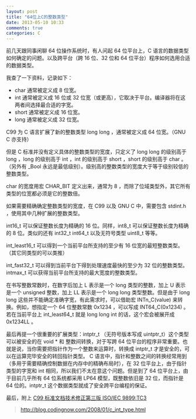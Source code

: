```yaml
---
layout: post
title: "64位上C的整数类型"
date: 2013-05-10 10:33
comments: true
categories: C
---
```

前几天跟同事闲聊 64 位操作系统时，有人问起 64 位平台上，C 语言的数据类型如何确定的问题。以及跨平台（跨 16 位、32 位和 64 位平台）程序如何选用合适的数据类型。

我查了一下资料，记录如下：

* char 通常被定义成 8 位宽。
* int 通常被定义成 16 位或 32 位宽（或更高），它取决于平台。编译器将在这两者间选择最合适的字宽。
* short 通常被定义成 16 位宽。
* long 通常被定义成 32 位宽。

C99 为 C 语言扩展了新的整数类型 long long ，通常被定义成 64 位宽。（GNU C 亦支持）

但是 C 标准并没有定义具体的整数类型的宽度，只定义了 long long 的级别高于 long ，long 的级别高于 int ，int 的级别高于 short ，short 的级别高于 char 。（另外有 _Bool 永远是最低级别）。级别高的整数类型的宽度大于等于级别较低的整数类型。

char 的宽度用宏 CHAR_BIT 定义出来，通常为 8 ，而除了位域类型外，其它所有类型的位宽都必须是它的整数倍。

如果需要精确确定整数类型的宽度，在 C99 以及 GNU C 中，需要包含 stdint.h ，使用其中几种扩展的整数类型。

int16_t 可以保证整数长度为精确的 16 位。同样，int8_t 可以保证整数长度为精确的 8 位。类似的还有 int32_t int64_t 以及无符号类型 uint8_t 等等。

int_least16_t 可以得到一个当前平台所支持的至少有 16 位宽的最短整数类型。（其它同类型的可以类推）

int_fast32_t 可以得到当前平台下得到处理速度最快的至少为 32 位的整数类型。
intmax_t 可以获得当前平台所支持的最大宽度的整数类型。

在书写整数常数时，在数字后加上 L 表示是一个 long 类型的整数，加上 U 表示是一个 unsigned 整数，加上 LL 表示是一个 long long 类型整数。但是由于 long long 这些并不能确定准确字宽，有此需求时，可以借助宏 INTn_C(value) 来转换。例如，想指定一个 64 位整数常数 0x1234 ，可以写成 INT64_C(0x1234) 。若在当前平台上 int_least64_t 就是 long long int 的话，这个宏会被展开成 0x1234LL 。

最后再提一个很重要的扩展类型：intptr_t （无符号版本写成 uintptr_t）这个类型可以被安全的在 void * 和 整数间转换，对于写跨 64 位平台的程序非常重要。也就是说，当你需要把指针作为一个整数来运算时，转换成 intptr_t 才是安全的，可以在运算完毕安全的转回指针类型。
C 语言中，指针和整数之间的转换经常用到（多用于需要精确控制数据在内存中的精确布局时），在 32 位平台上，由于指针类型的字宽和 int 相同，所以我们不太在意这个问题。但是到了 64 位平台上，由于目前几乎所有 64 位系统都采用 LP64 模型，既整数依旧是 32 位，而指针是 64 位的。intptr_t 这个数据类型就成了安全跨平台编程的保证。

最后，附上 [C99 标准文档技术修正第三版 ISO/IEC 9899:TC3](http://www.codingnow.com/2008/C99_TC3.pdf)
>http://blog.codingnow.com/2008/01/c_int_type.html
